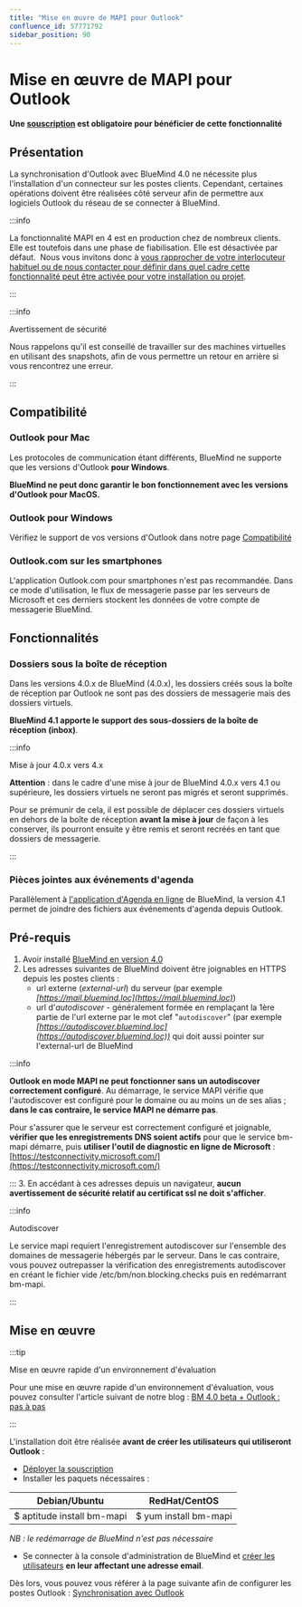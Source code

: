 ```yaml
---
title: "Mise en œuvre de MAPI pour Outlook"
confluence_id: 57771792
sidebar_position: 90
---
```

# Mise en œuvre de MAPI pour Outlook

**Une [souscription](./La_souscription_BlueMind.md) est obligatoire pour bénéficier de cette fonctionnalité**

## Présentation

La synchronisation d'Outlook avec BlueMind 4.0 ne nécessite plus l'installation d'un connecteur sur les postes clients. Cependant, certaines opérations doivent être réalisées côté serveur afin de permettre aux logiciels Outlook du réseau de se connecter à BlueMind.


:::info

La fonctionnalité MAPI en 4 est en production chez de nombreux clients. Elle est toutefois dans une phase de fiabilisation. Elle est désactivée par défaut.  Nous vous invitons donc à [vous rapprocher de votre interlocuteur habituel ou de nous contacter pour définir dans quel cadre cette fonctionnalité peut être activée pour votre installation ou projet](https://content.bluemind.net/decouvrez-bluemind-4-0).

:::


:::info

Avertissement de sécurité

Nous rappelons qu'il est conseillé de travailler sur des machines virtuelles en utilisant des snapshots, afin de vous permettre un retour en arrière si vous rencontrez une erreur.

:::

## Compatibilité

### Outlook pour Mac

Les protocoles de communication étant différents, BlueMind ne supporte que les versions d'Outlook **pour Windows**.

**BlueMind ne peut donc garantir le bon fonctionnement avec les versions d'Outlook pour MacOS.**

### Outlook pour Windows

Vérifiez le support de vos versions d'Outlook dans notre page [Compatibilité](../FAQ_Foire_aux_questions_/Compatibilité.md)

### Outlook.com sur les smartphones

L'application Outlook.com pour smartphones n'est pas recommandée. Dans ce mode d'utilisation, le flux de messagerie passe par les serveurs de Microsoft et ces derniers stockent les données de votre compte de messagerie BlueMind.

## Fonctionnalités

### Dossiers sous la boîte de réception

Dans les versions 4.0.x de BlueMind (4.0.x), les dossiers créés sous la boîte de réception par Outlook ne sont pas des dossiers de messagerie mais des dossiers virtuels.

**BlueMind 4.1 apporte le support des sous-dossiers de la boîte de réception (inbox)**.


:::info

Mise à jour 4.0.x vers 4.x

**Attention** : dans le cadre d'une mise à jour de BlueMind 4.0.x vers 4.1 ou supérieure, les dossiers virtuels ne seront pas migrés et seront supprimés.

Pour se prémunir de cela, il est possible de déplacer ces dossiers virtuels en dehors de la boîte de réception **avant la mise à jour** de façon à les conserver, ils pourront ensuite y être remis et seront recréés en tant que dossiers de messagerie.

:::

### Pièces jointes aux événements d'agenda

Parallèlement à [l'application d'Agenda en ligne](../Guide_de_l_utilisateur/L_agenda/Créer_un_évènement.md) de BlueMind, la version 4.1 permet de joindre des fichiers aux événements d'agenda depuis Outlook.

## Pré-requis

1. Avoir installé [BlueMind en version 4.0](https://download.bluemind.net/bm-download/4.0)
2. Les adresses suivantes de BlueMind doivent être joignables en HTTPS depuis les postes clients :
    - url externe (*external-url*) du serveur (par exemple *[https://mail.bluemind.loc](https://mail.bluemind.loc)*)
    - url d'*autodiscover* - généralement formée en remplaçant la 1ère partie de l'url externe par le mot clef "`autodiscover`" (par exemple *[https://autodiscover.bluemind.loc](https://autodiscover.bluemind.loc))* qui doit aussi pointer sur l'external-url de BlueMind


:::info

**Outlook en mode MAPI ne peut fonctionner sans un autodiscover correctement configuré**. Au démarrage, le service MAPI vérifie que l'autodiscover est configuré pour le domaine ou au moins un de ses alias ; **dans le cas contraire, le service MAPI ne démarre pas**.

Pour s'assurer que le serveur est correctement configuré et joignable, **vérifier que les enregistrements DNS soient actifs** pour que le service bm-mapi démarre, puis **utiliser l'outil de diagnostic en ligne de Microsoft** : [https://testconnectivity.microsoft.com/](https://testconnectivity.microsoft.com/)

:::
3. En accédant à ces adresses depuis un navigateur, **aucun avertissement de sécurité relatif au certificat ssl ne doit s'afficher**.


:::info

Autodiscover

Le service mapi requiert l'enregistrement autodiscover sur l'ensemble des domaines de messagerie hébergés par le serveur. Dans le cas contraire, vous pouvez outrepasser la vérification des enregistrements autodiscover en créant le fichier vide /etc/bm/non.blocking.checks puis en redémarrant bm-mapi.

:::

## Mise en œuvre


:::tip

Mise en œuvre rapide d'un environnement d'évaluation

Pour une mise en œuvre rapide d'un environnement d'évaluation, vous pouvez consulter l'article suivant de notre blog : [BM 4.0 beta + Outlook : pas à pas](https://blog.bluemind.net/fr/bm-4-0-beta-outlook-pas-a-pas/)

:::

L'installation doit être réalisée **avant de créer les utilisateurs qui utiliseront Outlook** :

- [Déployer la souscription](../Guide_d_installation/Mise_en_œuvre_de_la_souscription.md)
- Installer les paquets nécessaires :

| Debian/Ubuntu | RedHat/CentOS |
| -- | -- |
| $ aptitude install bm-mapi | $ yum install bm-mapi |


*NB : le redémarrage de BlueMind n'est pas nécessaire*

- Se connecter à la console d'administration de BlueMind et [créer les utilisateurs](./Gestion_des_entités/Utilisateurs/index.md) **en leur affectant une adresse email**.


Dès lors, vous pouvez vous référer à la page suivante afin de configurer les postes Outlook : [Synchronisation avec Outlook](../Guide_de_l_utilisateur/Configuration_des_clients_lourds/Synchronisation_avec_Outlook.md)


